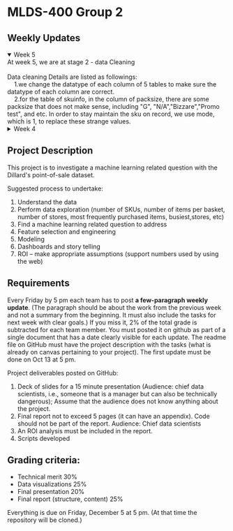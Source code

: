 # MLDS-400 Group 2

## Weekly Updates

<details open>
  <summary>Week 5</summary>
  At week 5, we are at stage 2 - data Cleaning <br /><br />
  Data cleaning Details are listed as followings:   <br />
  &nbsp;&nbsp;&nbsp;&nbsp;1.we change the datatype of each column of 5 tables to make sure the datatype of each column are correct.  <br />
  &nbsp;&nbsp;&nbsp;&nbsp;2.for the table of skuinfo, in the column of packsize, there are some packsize that does not make sense, including "G", "N/A","Bizzare","Promo test", and etc. In order to stay maintain the sku on record, we use mode, which is 1, to replace these strange values.  
</details>

<details>
  <summary>Week 4</summary>
Currently, we are at stage 1 - data Overview&Description <br /><br />
This week, we performed basic data cleaning and importing the dataset into the PostgreSQL server.  
In addition, we also made some summary statistics about the dataset. (see more details [here](updates/week4.pdf))

For next week, we are going to continue working on data cleaning and understanding of the data, including basic EDA process. After having a decent understanding of the dataset, then we can proceed to brainstorm interesting questions related to machine learning so that we can work on them further for the rest of the weeks.
</details>



## Project Description
This project is to investigate a machine learning related question with the Dillard's point-of-sale dataset.

Suggested process to undertake:
1. Understand the data
2. Perform data exploration (number of SKUs, number of items per basket, number of stores, most frequently purchased items, busiest,stores, etc)
3. Find a machine learning related question to address
4. Feature selection and engineering
5. Modeling
6. Dashboards and story telling
7. ROI – make appropriate assumptions (support numbers used by using the web)



## Requirements
Every Friday by 5 pm each team has to post **a few-paragraph weekly update**. (The paragraph should be about the work from the previous week and not a summary from the beginning. It must also include the tasks for next week with clear goals.) If you miss it, 2% of the total grade is subtracted for each team member. You must posted it on github as part of a single document that has a date clearly visible for each update. The readme file on GitHub must have the project description with the tasks (what is already on canvas pertaining to your project). The first update must be done on Oct 13 at 5 pm.

Project deliverables posted on GitHub:

1. Deck of slides for a 15 minute presentation (Audience: chief data scientists, i.e., someone that is a manager but can also be technically dangerous); Assume that the audience does not know anything about the project.
2. Final report not to exceed 5 pages (it can have an appendix). Code should not be part of the report. Audience: Chief data scientists
3. An ROI analysis must be included in the report.
4. Scripts developed

## Grading criteria:

- Technical merit 30%
- Data visualizations 25%
- Final presentation 20%
- Final report (structure, content) 25%

Everything is due on Friday, December 5 at 5 pm. (At that time the repository will be cloned.)
